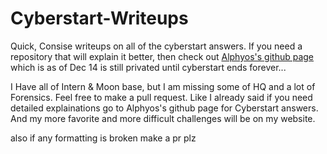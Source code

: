 # Cyberstart-Writeups

Quick, Consise writeups on all of the cyberstart answers. If you need a repository that will explain it better, then check out [Alphyos's github page](https://github.com/alphyos/Cyberstart-2023) which is as of Dec 14 is still privated until cyberstart ends forever...

I Have all of Intern & Moon base, but I am missing some of HQ and a lot of Forensics. Feel free to make a pull request. Like I already said if you need detailed explainations go to Alphyos's github page for Cyberstart answers. And my more favorite and more difficult challenges will be on my website.

also if any formatting is broken make a pr plz
